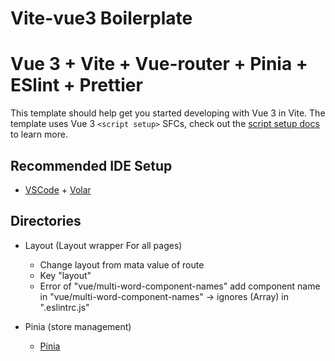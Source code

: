 # Vite-vue3 Boilerplate

# Vue 3 + Vite + Vue-router + Pinia + ESlint + Prettier

This template should help get you started developing with Vue 3 in Vite. The template uses Vue 3 `<script setup>` SFCs, check out the [script setup docs](https://v3.vuejs.org/api/sfc-script-setup.html#sfc-script-setup) to learn more.

## Recommended IDE Setup

- [VSCode](https://code.visualstudio.com/) + [Volar](https://marketplace.visualstudio.com/items?itemName=johnsoncodehk.volar)

## Directories

- Layout (Layout wrapper For all pages)

  - Change layout from mata value of route
  - Key "layout"
  - Error of "vue/multi-word-component-names" add component name in "vue/multi-word-component-names" -> ignores (Array) in ".eslintrc.js"

- Pinia (store management)
  - [Pinia](https://pinia.esm.dev/introduction.html#basic-example)
